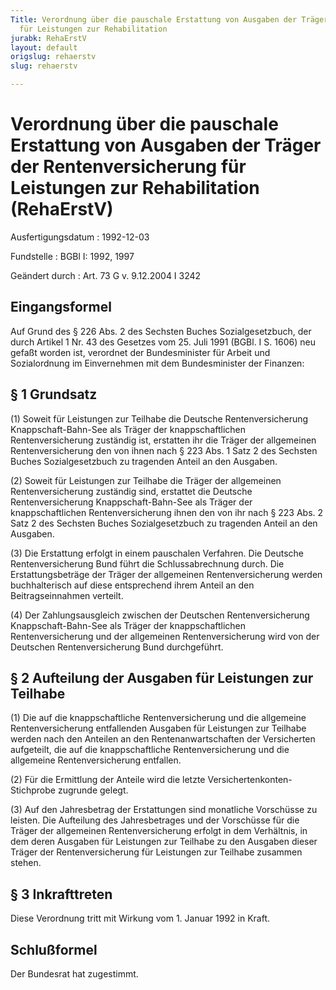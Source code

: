 ```yaml
---
Title: Verordnung über die pauschale Erstattung von Ausgaben der Träger der Rentenversicherung
  für Leistungen zur Rehabilitation
jurabk: RehaErstV
layout: default
origslug: rehaerstv
slug: rehaerstv

---
```


# Verordnung über die pauschale Erstattung von Ausgaben der Träger der Rentenversicherung für Leistungen zur Rehabilitation (RehaErstV)

Ausfertigungsdatum
:   1992-12-03

Fundstelle
:   BGBl I: 1992, 1997

Geändert durch
:   Art. 73 G v. 9.12.2004 I 3242


## Eingangsformel

Auf Grund des § 226 Abs. 2 des Sechsten Buches Sozialgesetzbuch, der durch Artikel 1 Nr. 43 des Gesetzes vom 25. Juli 1991 (BGBl. I S. 1606) neu gefaßt worden ist, verordnet der Bundesminister für Arbeit und Sozialordnung im Einvernehmen mit dem Bundesminister der Finanzen:


## § 1 Grundsatz

(1) Soweit für Leistungen zur Teilhabe die Deutsche Rentenversicherung Knappschaft-Bahn-See als Träger der knappschaftlichen Rentenversicherung zuständig ist, erstatten ihr die Träger der allgemeinen Rentenversicherung den von ihnen nach § 223 Abs. 1 Satz 2 des Sechsten Buches Sozialgesetzbuch zu tragenden Anteil an den Ausgaben.

(2) Soweit für Leistungen zur Teilhabe die Träger der allgemeinen Rentenversicherung zuständig sind, erstattet die Deutsche Rentenversicherung Knappschaft-Bahn-See als Träger der knappschaftlichen Rentenversicherung ihnen den von ihr nach § 223 Abs. 2 Satz 2 des Sechsten Buches Sozialgesetzbuch zu tragenden Anteil an den Ausgaben.

(3) Die Erstattung erfolgt in einem pauschalen Verfahren. Die Deutsche Rentenversicherung Bund führt die Schlussabrechnung durch. Die Erstattungsbeträge der Träger der allgemeinen Rentenversicherung werden buchhalterisch auf diese entsprechend ihrem Anteil an den Beitragseinnahmen verteilt.

(4) Der Zahlungsausgleich zwischen der Deutschen Rentenversicherung Knappschaft-Bahn-See als Träger der knappschaftlichen Rentenversicherung und der allgemeinen Rentenversicherung wird von der Deutschen Rentenversicherung Bund durchgeführt.


## § 2 Aufteilung der Ausgaben für Leistungen zur Teilhabe

(1) Die auf die knappschaftliche Rentenversicherung und die allgemeine Rentenversicherung entfallenden Ausgaben für Leistungen zur Teilhabe werden nach den Anteilen an den Rentenanwartschaften der Versicherten aufgeteilt, die auf die knappschaftliche Rentenversicherung und die allgemeine Rentenversicherung entfallen.

(2) Für die Ermittlung der Anteile wird die letzte Versichertenkonten-Stichprobe zugrunde gelegt.

(3) Auf den Jahresbetrag der Erstattungen sind monatliche Vorschüsse zu leisten. Die Aufteilung des Jahresbetrages und der Vorschüsse für die Träger der allgemeinen Rentenversicherung erfolgt in dem Verhältnis, in dem deren Ausgaben für Leistungen zur Teilhabe zu den Ausgaben dieser Träger der Rentenversicherung für Leistungen zur Teilhabe zusammen stehen.


## § 3 Inkrafttreten

Diese Verordnung tritt mit Wirkung vom 1. Januar 1992 in Kraft.


## Schlußformel

Der Bundesrat hat zugestimmt.

